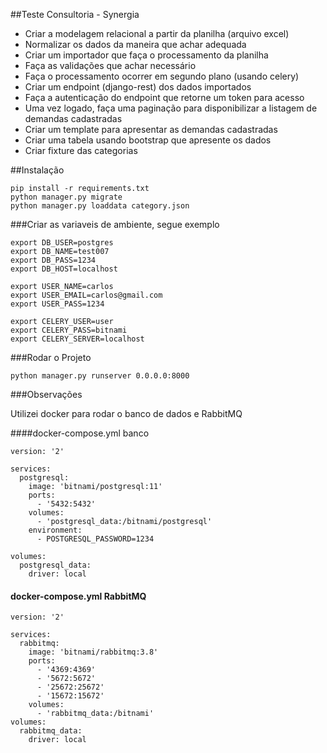 ##Teste Consultoria - Synergia 

- Criar a modelagem relacional a partir da planilha (arquivo excel)
- Normalizar os dados da maneira que achar adequada
- Criar um importador que faça o processamento da planilha
- Faça as validações que achar necessário
- Faça o processamento ocorrer em segundo plano (usando celery)
- Criar um endpoint (django-rest) dos dados importados
- Faça a autenticação do endpoint que retorne um token para acesso
- Uma vez logado, faça uma paginação para disponibilizar a listagem de demandas cadastradas
- Criar um template para apresentar as demandas cadastradas
- Criar uma tabela usando bootstrap que apresente os dados
- Criar fixture das categorias

##Instalação

```
pip install -r requirements.txt
python manager.py migrate
python manager.py loaddata category.json 
```

###Criar as variaveis de ambiente, segue exemplo 

```
export DB_USER=postgres
export DB_NAME=test007
export DB_PASS=1234
export DB_HOST=localhost

export USER_NAME=carlos
export USER_EMAIL=carlos@gmail.com
export USER_PASS=1234

export CELERY_USER=user
export CELERY_PASS=bitnami
export CELERY_SERVER=localhost
```

###Rodar o Projeto

```
python manager.py runserver 0.0.0.0:8000
```
###Observações

Utilizei docker para rodar o banco de dados  e RabbitMQ

####docker-compose.yml  banco 

```
version: '2'

services:
  postgresql:
    image: 'bitnami/postgresql:11'
    ports:
      - '5432:5432'
    volumes:
      - 'postgresql_data:/bitnami/postgresql'
    environment:
      - POSTGRESQL_PASSWORD=1234

volumes:
  postgresql_data:
    driver: local
```

#### docker-compose.yml  RabbitMQ 
```
version: '2'

services:
  rabbitmq:
    image: 'bitnami/rabbitmq:3.8'
    ports:
      - '4369:4369'
      - '5672:5672'
      - '25672:25672'
      - '15672:15672'
    volumes:
      - 'rabbitmq_data:/bitnami'
volumes:
  rabbitmq_data:
    driver: local
```


